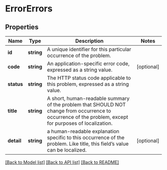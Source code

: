# ErrorErrors

## Properties
Name | Type | Description | Notes
------------ | ------------- | ------------- | -------------
**id** | **string** | A unique identifier for this particular occurrence of the problem. | 
**code** | **string** | An application-specific error code, expressed as a string value. | [optional] 
**status** | **string** | The HTTP status code applicable to this problem, expressed as a string value. | 
**title** | **string** | A short, human-readable summary of the problem that SHOULD NOT change from occurrence to occurrence of the problem, except for purposes of localization. | 
**detail** | **string** | a human-readable explanation specific to this occurrence of the problem. Like title, this field’s value can be localized. | [optional] 

[[Back to Model list]](../../README.md#documentation-for-models) [[Back to API list]](../../README.md#documentation-for-api-endpoints) [[Back to README]](../../README.md)

